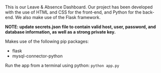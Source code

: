 This is our Leave & Absence Dashboard. Our project has been developed with the use of HTML and CSS for the front-end, and Python for the back-end. We also make use of the Flask framework.

**NOTE: update secrets.json file to contain valid host, user, password, and database information, as well as a strong private key.**

Makes use of the following pip packages:
* flask
* mysql-connector-python

Run the app from a terminal using python: `python app.py`
